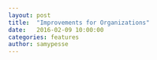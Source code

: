 ```yaml
---
layout: post
title:  "Improvements for Organizations"
date:   2016-02-09 10:00:00
categories: features
author: samypesse
---
```



